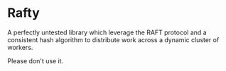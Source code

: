 # Rafty

A perfectly untested library which leverage the RAFT protocol and a consistent
hash algorithm to distribute work across a dynamic cluster of workers.

Please don't use it.
